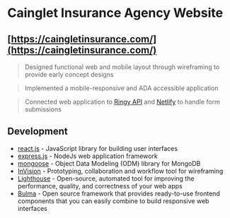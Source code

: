 # Cainglet Insurance Agency Website
## [https://caingletinsurance.com/](https://caingletinsurance.com/)


> Designed functional web and mobile layout through wireframing to provide early concept designs

> Implemented a mobile-responsive and ADA accessible application

> Connected web application to [Ringy API](https://www.ringy.com/) and [Netlify](https://www.netlify.com/) to handle form submissions

## Development

* [react.js](https://reactjs.org/docs/getting-started.html) - JavaScript library for building user interfaces
* [express.js](https://expressjs.com/en/api.html) - NodeJs web application framework
* [mongoose](https://mongoosejs.com/docs/index.html) - Object Data Modeling (ODM) library for MongoDB
* [InVision](https://www.invisionapp.com/home) - Prototyping, collaboration and workflow tool for wireframing
* [Lighthouse](https://chrome.google.com/webstore/detail/lighthouse/blipmdconlkpinefehnmjammfjpmpbjk?hl=en) - Open-source, automated tool for improving the performance, quality, and correctness of your web apps
* [Bulma](https://bulma.io/) - Open source framework that provides ready-to-use frontend components that you can easily combine to build responsive web interfaces
